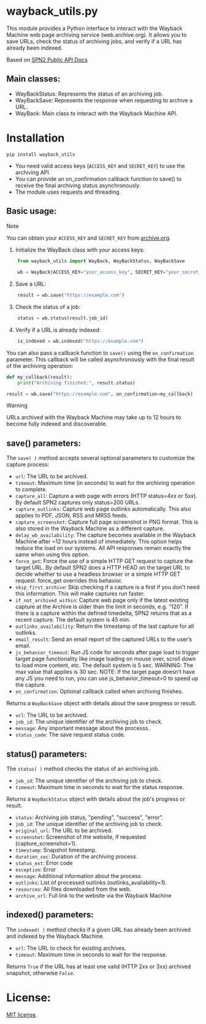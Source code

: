# wayback_utils.py

This module provides a Python interface to interact with the Wayback Machine web page archiving service (web.archive.org). It allows you to save URLs, check the status of archiving jobs, and verify if a URL has already been indexed.

Based on [SPN2 Public API Docs](https://archive.org/details/spn-2-public-api-page-docs-2023-01-22)

## Main classes:

- WayBackStatus: Represents the status of an archiving job.
- WayBackSave: Represents the response when requesting to archive a URL.
- WayBack: Main class to interact with the Wayback Machine API.

# Installation
```pip install wayback_utils```
- You need valid access keys (`ACCESS_KEY` and `SECRET_KEY`) to use the archiving API.
- You can provide an on_confirmation callback function to save() to receive the final archiving status asynchronously.
- The module uses requests and threading.

## Basic usage:

> [!NOTE]  
> You can obtain your `ACCESS_KEY` and `SECRET_KEY` from [archive.org](https://archive.org/account/s3.php).
1. Initialize the WayBack class with your access keys:
```python
    from wayback_utils import WayBack, WayBackStatus, WayBackSave
    
    wb = WayBack(ACCESS_KEY="your_access_key", SECRET_KEY="your_secret_key")
```
2. Save a URL:
```python
    result = wb.save("https://example.com")
```
3. Check the status of a job:
```python
    status = wb.status(result.job_id)
```
4. Verify if a URL is already indexed:
```python
    is_indexed = wb.indexed("https://example.com")
```

You can also pass a callback function to `save()` using the `on_confirmation` parameter. This callback will be called asynchronously with the final result of the archiving operation:

```python
def my_callback(result):
    print("Archiving finished:", result.status)

result = wb.save("https://example.com", on_confirmation=my_callback)
```

> [!WARNING]  
> URLs archived with the Wayback Machine may take up to 12 hours to become fully indexed and discoverable.

## save() parameters:

The `save( )` method accepts several optional parameters to customize the capture process:

- `url`: The URL to be archived.
- `timeout`: Maximum time (in seconds) to wait for the archiving operation to complete.
- `capture_all`: Capture a web page with errors (HTTP status=4xx or 5xx). By default SPN2 captures only status=200 URLs.
- `capture_outlinks`: Capture web page outlinks automatically. This also applies to PDF, JSON, RSS and MRSS feeds.
- `capture_screenshot`: Capture full page screenshot in PNG format. This is also stored in the Wayback Machine as a different capture.
- `delay_wb_availability`: The capture becomes available in the Wayback Machine after ~12 hours instead of immediately. This option helps reduce the load on our systems. All API responses remain exactly the same when using this option.
- `force_get`: Force the use of a simple HTTP GET request to capture the target URL. By default SPN2 does a HTTP HEAD on the target URL to decide whether to use a headless browser or a simple HTTP GET request. force_get overrides this behavior.
- `skip_first_archive`: Skip checking if a capture is a first if you don’t need this information. This will make captures run faster.
- `if_not_archived_within`: Capture web page only if the latest existing capture at the Archive is older than the limit in seconds, e.g. “120”. If there is a capture within the defined timedelta, SPN2 returns that as a recent capture. The default system is 45 min.
- `outlinks_availability`: Return the timestamp of the last capture for all outlinks.
- `email_result`: Send an email report of the captured URLs to the user’s email.
- `js_behavior_timeout`: Run JS code for <N> seconds after page load to trigger target page functionality like image loading on mouse over, scroll down to load more content, etc. The default system <N> is 5 sec. WARNING: The max <N> value that applies is 30 sec. NOTE: If the target page doesn’t have any JS you need to run, you can use js_behavior_timeout=0 to speed up the capture.
- `on_confirmation`: Optional callback called when archiving finishes.

Returns a `WayBackSave` object with details about the save progress or result.
- `url`: The URL to be archived.
- `job_id`: The unique identifier of the archiving job to check.
- `message`: Any important message about the processs.
- `status_code`: The save request status code.

## status() parameters:

The `status( )` method checks the status of an archiving job.

- `job_id`: The unique identifier of the archiving job to check.
- `timeout`: Maximum time in seconds to wait for the status response.

Returns a `WayBackStatus` object with details about the job's progress or result.
- `status`: Archiving job status, "pending", "success", "error".
- `job_id`: The unique identifier of the archiving job to check.
- `original_url`: The URL to be archived.
- `screenshot`: Screenshot of the website, if requested (capture_screenshot=1).
- `timestamp`: Snapshot timestamp.
- `duration_sec`: Duration of the archiving process.
- `status_ext`: Error code
- `exception`: Error 
- `message`: Additional information about the process.
- `outlinks`: List of processed outlinks (outlinks_availability=1).
- `resources`: All files downloaded from the web.
- `archive_url`: Full link to the website via the Wayback Machine

## indexed() parameters:

The `indexed( )` method checks if a given URL has already been archived and indexed by the Wayback Machine.

- `url`: The URL to check for existing archives.
- `timeout`: Maximum time in seconds to wait for the response.

Returns `True` if the URL has at least one valid (HTTP 2xx or 3xx) archived snapshot, otherwise `False`.

# License:
[MIT license](https://github.com/melon-dog/wayback_utils?tab=MIT-1-ov-file).
